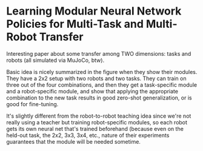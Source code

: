 # Learning Modular Neural Network Policies for Multi-Task and Multi-Robot Transfer

Interesting paper about some transfer among TWO dimensions: tasks and robots
(all simulated via MuJoCo, btw).

Basic idea is nicely summarized in the figure when they show their modules. They
have a 2x2 setup with two robots and two tasks. They can train on three out of
the four combinations, and then they get a task-specific module and a
robot-specific module, and show that applying the appropriate combination to the
new task results in good zero-shot generalization, or is good for fine-tuning.

It's slightly different from the robot-to-robot teaching idea since we're not
really using a teacher but training robot-specific modules, so each robot gets
its own neural net that's trained beforehand (because even on the held-out task,
the 2x2, 3x3, 3x4, etc., nature of their experiments guarantees that the module
will be needed sometime.
